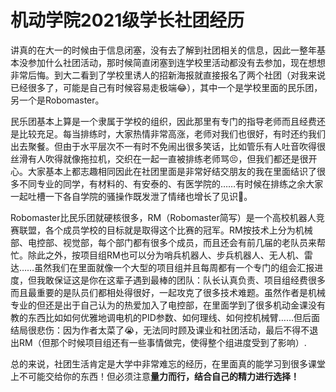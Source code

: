 # 机动学院2021级学长社团经历
讲真的在大一的时候由于信息闭塞，没有去了解到社团相关的信息，因此一整年基本没参加什么社团活动，那时候简直闭塞到连学校里活动都没有去参加，现在想想非常后悔。到大二看到了学校里诱人的招新海报就直接报名了两个社团（对我来说已经很多了，可能是自己有时候容易走极端😂），其中一个是学校里面的民乐团，另一个是Robomaster。

民乐团基本上算是一个隶属于学校的组织，因此那里有专门的指导老师而且经费还是比较充足。每当排练时，大家热情非常高涨，老师对我们也很好，有时还约我们出去聚餐。但由于水平层次不一有时不免闹出很多笑话，比如管乐有人吐音吹得很丝滑有人吹得就像拖拉机，交织在一起一直被排练老师骂😣，但我们都还是很开心。大家基本上都志趣相同因此在社团里面是非常好结交朋友的我在里面结识了很多不同专业的同学，有材料的、有安泰的、有医学院的……有时候在排练之余大家一起吐槽一下各自学院的骚操作既发泄了情绪也增长了见识🤣。

Robomaster比民乐团就硬核很多，RM（Robomaster简写）是一个高校机器人竞赛联盟，各个成员学校的目标就是取得这个比赛的冠军。RM按技术上分为机械部、电控部、视觉部，每个部门都有很多个成员，而且还会有前几届的老队员来帮忙。除此之外，按项目组RM也可以分为哨兵机器人、步兵机器人、无人机、雷达……虽然我们在里面就像一个大型的项目组并且每周都有一个专门的组会汇报进度，但我敢保证这是你在这辈子遇到最棒的团队：队长认真负责、项目组经费很多而且最重要的是队员们都相处得很好，一起攻克了很多技术难题。虽然作者是机械专业的但还是出于自己认为的热爱加入了电控部，在里面学到了很多机动金课没有教的东西比如如何优雅地调电机的PID参数、如何理线、如何控机械臂……但后面结局很悲伤：因为作者太菜了😭，无法同时顾及课业和社团活动，最后不得不退出RM（但那个时候项目组还有一些事情做完，使得整个组进度受到了影响）.

总的来说，社团生活肯定是大学中非常难忘的经历，在里面真的能学习到很多课堂上不可能交给你的东西！但必须注意**量力而行，结合自己的精力进行选择！**